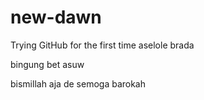 # new-dawn
Trying GitHub for the first time
aselole brada

bingung bet asuw

bismillah aja de semoga barokah
